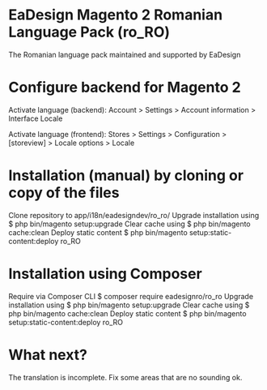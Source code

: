 # EaDesign Magento 2 Romanian Language Pack (ro_RO)
The Romanian language pack maintained and supported by EaDesign

# Configure backend for Magento 2

Activate language (backend): Account > Settings > Account information > Interface Locale

Activate language (frontend): Stores > Settings > Configuration > [storeview] > Locale options > Locale

# Installation (manual) by cloning or copy of the files

Clone repository to app/i18n/eadesigndev/ro_ro/
Upgrade installation using $ php bin/magento setup:upgrade
Clear cache using $ php bin/magento cache:clean
Deploy static content $ php bin/magento setup:static-content:deploy ro_RO

# Installation using Composer

Require via Composer CLI $ composer require eadesignro/ro_ro
Upgrade installation using $ php bin/magento setup:upgrade
Clear cache using $ php bin/magento cache:clean
Deploy static content $ php bin/magento setup:static-content:deploy ro_RO

# What next?

The translation is incomplete. 
Fix some areas that are no sounding ok.
